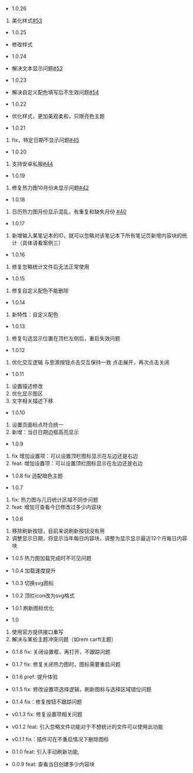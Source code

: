 - 1.0.26

1. 美化样式[#53](https://github.com/svtardust/Calendar-heatmap/issues/53)

- 1.0.25

- 修改样式

- 1.0.24

- 解决文本显示问题[#53](https://github.com/svtardust/Calendar-heatmap/issues/53)

- 1.0.23

- 解决自定义配色填写后不生效问题[#54](https://github.com/svtardust/Calendar-heatmap/issues/54)

- 1.0.22

- 优化样式，更加美观柔和，只限亮色主题

- 1.0.21

1. fix，特定日期不显示问题[#45](https://github.com/svtardust/Calendar-heatmap/issues/45)

- 1.0.20

1. 支持安卓私服[#44](https://github.com/svtardust/Calendar-heatmap/issues/44)

- 1.0.19

1. 修复热力图10月份未显示问题[#42](https://github.com/svtardust/Calendar-heatmap/issues/42)

- 1.0.18

1. 日历热力图月份显示混乱，有重复和缺失月份 [#40](https://github.com/svtardust/Calendar-heatmap/issues/40)

- 1.0.17

1. 新增输入某笔记本的ID，就可以忽略对该笔记本下所有笔记页新增内容块的统计（具体请看案例三）

- 1.0.16

1. 修复忽略统计文件后无法正常使用

- 1.0.15

1. 修复自定义配色不能删除

- 1.0.14

1. 新特性：自定义配色

- 1.0.13

1. 修复勾选显示位置在顶栏左侧后，重启失效问题

- 1.0.12

1. 优化交互逻辑 与思源按钮点击交互保持一致 点击展开，再次点击关闭

- 1.0.11

1. 设置描述修改
2. 优化显示图区
3. 文字相关描述下移

- 1.0.10

1. 设置页面标点符合统一
2. 新增：当日日期边框高亮显示

- 1.0.9

1. fix 增加设置项：可以设置顶栏图标显示在左边还是右边
2. feat: 增加设置项：可以设置顶栏图标显示在左边还是右边

- 1.0.8 fix 适配暗色主题

- 1.0.7

1. fix: 热力图与几日统计区域不同步问题
2. feat: 增加可查看今日修改过多少内容块

- 1.0.6

1. 移除刷新按钮，目前来说刷新按钮没有用
2. 调整显示日期，将显示当年每日内容块，调整为显示显示最近12个月每日内容块

- 1.0.5 热力图加载完成时不可见问题

- 1.0.4 加载速度提升

- 1.0.3 切换svg图标

- 1.0.2 顶栏icon改为svg格式

- 1.0.1 刷新图标优化

- 1.0

1. 使用官方提供接口重写
2. 解决与某些主题冲突问题（如rem carft主题）

- 0.1.8 fix: 关闭设置框，再打开，不跟踪问题

- 0.1.7 fix: 修复关闭热力图时，图标需要重启问题

- 0.1.6 pref: 提升体验

- 0.1.5 fix: 修改设置项选择逻辑，刷新图标与选择区域错位问题

- 0.1.4 fix：修复按钮不跟踪问题

- v0.1.3 fix: 修复设置项相关问题

- v0.1.2 feat: 引入忽略文件功能对于不想统计的文件可以使用此功能

- v0.1.1 fix：插件可在不重启情况下删除图标

- 0.1.0 feat: 引入手动刷新功能,

- 0.0.9 feat: 查看当日创建多少内容块

